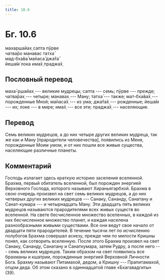 ```yaml
---
title: 10.6
---
```


# Бг. 10.6
махаршайах̣ сапта пӯрве<br/>
чатва̄ро манавас татха̄<br/>
мад-бха̄ва̄ ма̄наса̄ джа̄та̄<br/>
йеша̄м̇ лока има̄х̣ праджа̄х̣
## Пословный перевод

маха̄-р̣шайах̣ --- великие мудрецы; сапта --- семь; пӯрве --- прежде;
чатва̄рах̣ --- четыре; манавах̣ --- Ману; татха̄ --- также; мат-бха̄ва̄х̣ ---
порожденные Мной; ма̄наса̄х̣ --- из ума; джа̄та̄х̣ --- рожденные; йеша̄м ---
их; локе --- в мире; има̄х̣ --- все эти; праджа̄х̣ --- населяющие.

## Перевод

Семь великих мудрецов, а до них четыре других великих мудреца, так же
как и Ману \[прародители человечества\], появились из Меня, порожденные
Моим умом, и от них пошли все живые существа, населяющие различные
планеты.

## Комментарий

Господь излагает здесь краткую историю заселения вселенной. Брахма,
первый обитатель вселенной, был порожден энергией Верховного Господа,
которого называют Хираньягарбхой. Брахма в свою очередь произвел на свет
семь великих мудрецов, а до них четверых других великих мудрецов ---
Санаку, Сананду, Санатану и Санат-кумара --- и четырнадцать Ману. Эти
двадцать пять великих мудрецов называются прародителями всех живых
существ во вселенной. На свете бесчисленное множество вселенных, в
каждой из них бесчисленное множество планет, и каждая населена
разнообразными живыми существами. Все они ведут свое начало от двадцати
пяти прародителей. В течение тысячи лет по исчислению полубогов Брахма
совершал аскезу, прежде чем по милости Кришны понял, как сотворить
вселенную. После этого Брахма произвел на свет Санаку, Сананду, Санатану
и Санаткумара, затем Рудру, а после него --- семь великих мудрецов.
Таким образом на свет появились все брахманы и кшатрии, порожденные
энергией Верховной Личности Бога. Брахму называют Питамахой, дедом, а
Кришну --- Прапитамахой, отцом деда. Об этом сказано в одиннадцатой
главе «Бхагавадгиты» (39).
